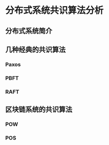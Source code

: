 # 分布式系统共识算法分析

## 分布式系统简介


## 几种经典的共识算法

### Paxos


### PBFT


### RAFT



## 区块链系统的共识算法


### POW


### POS



